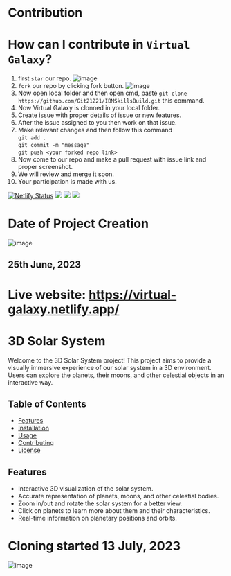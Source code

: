 # Contribution 
# How can I contribute in `Virtual Galaxy`?
1) first `star` our repo. ![image](https://github.com/Git21221/IBMSkillsBuild/assets/101005577/74657b1d-b3c5-45fd-861c-344144259881)
2) `fork` our repo by clicking fork button. ![image](https://github.com/Git21221/IBMSkillsBuild/assets/101005577/1312a52c-8959-489d-88e9-3d9addea9dd8)
3) Now open local folder and then open cmd, paste `git clone https://github.com/Git21221/IBMSkillsBuild.git` this command.
4) Now Virtual Galaxy is clonned in your local folder.
5) Create issue with proper details of issue or new features.
6) After the issue assigned to you then work on that issue.
7) Make relevant changes and then follow this command<br>
`git add .`<br>
`git commit -m "message"`<br>
`git push <your forked repo link>`
8) Now come to our repo and make a pull request with issue link and proper screenshot.
9) We will review and merge it soon.
10) Your participation is made with us.

[![Netlify Status](https://api.netlify.com/api/v1/badges/6bb56a2c-b5ca-461c-91e7-d6f3c2a61268/deploy-status)](https://app.netlify.com/sites/virtual-galaxy/deploys)
<img src="https://t.bkit.co/w_64bed145dbeb7.gif" />
<img src="https://img.shields.io/github/forks/Git21221/IBMSkillsBuild?style=for-the-badge" />
<img src="https://img.shields.io/github/repo-size/Git21221/IBMSkillsBuild?style=for-the-badge" />
# Date of Project Creation
![image](https://github.com/Git21221/IBMSkillsBuild/assets/101005577/486122bf-8045-4820-8753-a0ed3db84ef4)
## 25th June, 2023

# Live website: https://virtual-galaxy.netlify.app/

# 3D Solar System

Welcome to the 3D Solar System project! This project aims to provide a visually immersive experience of our solar system in a 3D environment. Users can explore the planets, their moons, and other celestial objects in an interactive way.

## Table of Contents

- [Features](#features)
- [Installation](#installation)
- [Usage](#usage)
- [Contributing](#contributing)
- [License](#license)

## Features

- Interactive 3D visualization of the solar system.
- Accurate representation of planets, moons, and other celestial bodies.
- Zoom in/out and rotate the solar system for a better view.
- Click on planets to learn more about them and their characteristics.
- Real-time information on planetary positions and orbits.


# Cloning started 13 July, 2023
![image](https://github.com/Git21221/IBMSkillsBuild/assets/101005577/3e4a6e5e-64de-4d76-9e78-3a078c7d6d5e)
